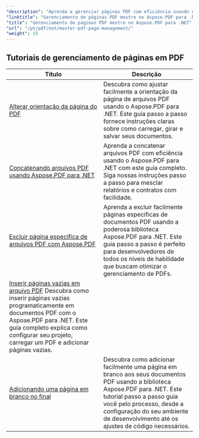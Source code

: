 ```yaml
---
"description": "Aprenda a gerenciar páginas PDF com eficiência usando o Aspose.PDF para .NET. Este guia detalhado aborda como adicionar, excluir, reorganizar e extrair páginas programaticamente para otimizar seus fluxos de trabalho em PDF. Comece a aprimorar seu gerenciamento de documentos."
"linktitle": "Gerenciamento de páginas PDF mestre no Aspose.PDF para .NET"
"title": "Gerenciamento de páginas PDF mestre no Aspose.PDF para .NET"
"url": "/pt/pdf/net/master-pdf-page-management/"
"weight": 15
---
```


## Tutoriais de gerenciamento de páginas em PDF
| Título | Descrição |
| --- | --- | 
| [Alterar orientação da página do PDF](./change-pdf-page-orientation/) | Descubra como ajustar facilmente a orientação da página de arquivos PDF usando o Aspose.PDF para .NET. Este guia passo a passo fornece instruções claras sobre como carregar, girar e salvar seus documentos. |  
| [Concatenando arquivos PDF usando Aspose.PDF para .NET](./concatenating-pdf-files/) | Aprenda a concatenar arquivos PDF com eficiência usando o Aspose.PDF para .NET com este guia completo. Siga nossas instruções passo a passo para mesclar relatórios e contratos com facilidade. |  
| [Excluir página específica de arquivos PDF com Aspose.PDF](./delete-particular-page-from-pdf-files/) | Aprenda a excluir facilmente páginas específicas de documentos PDF usando a poderosa biblioteca Aspose.PDF para .NET. Este guia passo a passo é perfeito para desenvolvedores de todos os níveis de habilidade que buscam otimizar o gerenciamento de PDFs. |    
| [Inserir páginas vazias em arquivo PDF](./insert-empty-pages/) Descubra como inserir páginas vazias programaticamente em documentos PDF com o Aspose.PDF para .NET. Este guia completo explica como configurar seu projeto, carregar um PDF e adicionar páginas vazias. |  
| [Adicionando uma página em branco no final](./adding-an-empty-page-at-end/) | Descubra como adicionar facilmente uma página em branco aos seus documentos PDF usando a biblioteca Aspose.PDF para .NET. Este tutorial passo a passo guia você pelo processo, desde a configuração do seu ambiente de desenvolvimento até os ajustes de código necessários. |